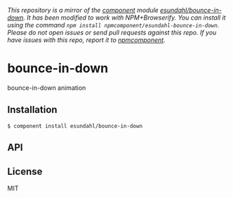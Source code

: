 *This repository is a mirror of the [component](http://component.io) module [esundahl/bounce-in-down](http://github.com/esundahl/bounce-in-down). It has been modified to work with NPM+Browserify. You can install it using the command `npm install npmcomponent/esundahl-bounce-in-down`. Please do not open issues or send pull requests against this repo. If you have issues with this repo, report it to [npmcomponent](https://github.com/airportyh/npmcomponent).*

# bounce-in-down

  bounce-in-down animation

## Installation

    $ component install esundahl/bounce-in-down

## API

   

## License

  MIT
